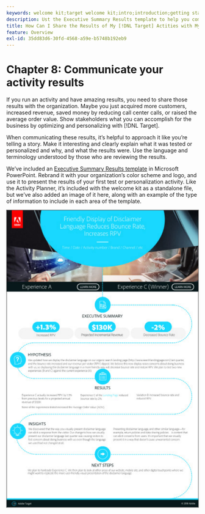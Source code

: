 ```yaml
---
keywords: welcome kit;target welcome kit;intro;introduction;getting started
description: Ust the Executive Summary Results template to help you communicate your successes with your Adobe [!DNL Target] activities.
title: How Can I Share the Results of My [!DNL Target] Actities with My Organization?
feature: Overview
exl-id: 35dd83d6-30fd-4568-a59e-b5748b192eb9
---
```

# Chapter 8: Communicate your activity results

If you run an activity and have amazing results, you need to share those results with the organization. Maybe you just acquired more customers, increased revenue, saved money by reducing call center calls, or raised the average order value. Show stakeholders what you can accomplish for the business by optimizing and personalizing with [!DNL Target].

When communicating these results, it’s helpful to approach it like you’re telling a story. Make it interesting and clearly explain what it was tested or personalized and why, and what the results were. Use the language and terminology understood by those who are reviewing the results.

We’ve included an [Executive Summary Results template](/help/main/assets/executive-summary.zip) in Microsoft PowerPoint. Rebrand it with your organization’s color scheme and logo, and use it to present the results of your first test or personalization activity. Like the Activity Planner, it’s included with the welcome kit as a standalone file, but we’ve also added an image of it here, along with an example of the type of information to include in each area of the template.

![Executive Summary report](/help/main/c-intro/assets/executive-summary-report.png)
